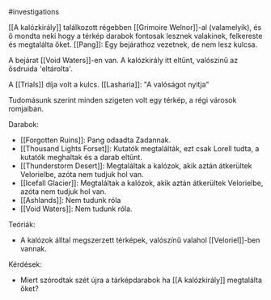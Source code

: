 #investigations 

[[A kalózkirály]] találkozott régebben [[Grimoire Welnor]]-al (valamelyik), és ő mondta neki hogy a térkép darabok fontosak lesznek valakinek, felkereste és megtalálta őket.
[[Pang]]: Egy bejárathoz vezetnek, de nem lesz kulcsa.

A bejárat [[Void Waters]]-en van. A kalózkirály itt eltűnt, valószinű az ősdruida 'eltárolta'.

A [[Trials]] díja volt a kulcs.
[[Lasharia]]: "A valóságot nyitja"

Tudomásunk szerint minden szigeten volt egy térkép, a régi városok romjaiban.

Darabok:
- [[Forgotten Ruins]]: Pang odaadta Zadannak.
- [[Thousand Lights Forset]]: Kutatók megtalálták, ezt csak Lorell tudta, a kutatók meghaltak és a darab eltűnt.
- [[Thunderstorm Desert]]: Megtaláltak a kalózok, akik aztán átkerültek Velorielbe, azóta nem tudjuk hol van.
- [[Icefall Glacier]]: Megtaláltak a kalózok, akik aztán átkerültek Velorielbe, azóta nem tudjuk hol van.
- [[Ashlands]]: Nem tudunk róla
- [[Void Waters]]: Nem tudunk róla.


Teóriák:
- A kalózok álltal megszerzett térképek, valószínű valahol [[Veloriel]]-ben vannak.

Kérdések:
- Miert szórodtak szét újra a tárképdarabok ha [[A kalózkirály]] megtalálta őket?
